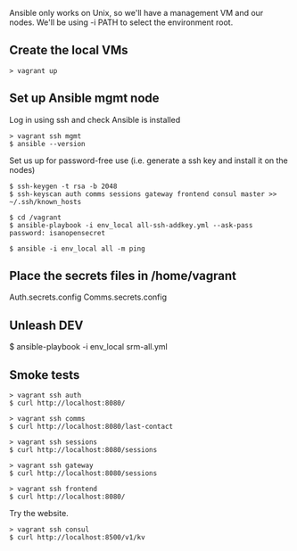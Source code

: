 
Ansible only works on Unix, so we'll have a management VM and our nodes.
We'll be using -i PATH to select the environment root.


Create the local VMs
------------------------
```
> vagrant up
```


Set up Ansible mgmt node
------------------------
Log in using ssh and check Ansible is installed
```
> vagrant ssh mgmt
$ ansible --version
```

Set us up for password-free use (i.e. generate a ssh key and install it on the nodes)
```
$ ssh-keygen -t rsa -b 2048
$ ssh-keyscan auth comms sessions gateway frontend consul master >> ~/.ssh/known_hosts

$ cd /vagrant
$ ansible-playbook -i env_local all-ssh-addkey.yml --ask-pass
password: isanopensecret

$ ansible -i env_local all -m ping
```


Place the secrets files in /home/vagrant
------------------------
Auth.secrets.config
Comms.secrets.config


Unleash DEV
------------------------
$ ansible-playbook -i env_local srm-all.yml


Smoke tests
-----------------------
```
> vagrant ssh auth
$ curl http://localhost:8080/
```

```
> vagrant ssh comms
$ curl http://localhost:8080/last-contact
```

```
> vagrant ssh sessions
$ curl http://localhost:8080/sessions
```

```
> vagrant ssh gateway
$ curl http://localhost:8080/sessions
```

```
> vagrant ssh frontend
$ curl http://localhost:8080/
```

Try the website.

```
> vagrant ssh consul
$ curl http://localhost:8500/v1/kv
```
